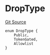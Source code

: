 # DropType
[Git Source](https://github.com/nezz0746/lil-erc1155-drop/blob/98e5a922cf56496b4de02d4782b187dd6d1c6131/src/libs/Structs.sol)


```solidity
enum DropType {
    Public,
    TokenGated,
    Allowlist
}
```


